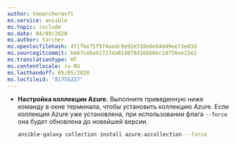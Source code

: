 ```yaml
---
author: tomarchermsft
ms.service: ansible
ms.topic: include
ms.date: 04/09/2020
ms.author: tarcher
ms.openlocfilehash: 4f1fbe75f974aadc9e92e518e0e84d49ee73ed3d
ms.sourcegitcommit: be67ceba91727da014879d16bbbbc19756ee22e2
ms.translationtype: HT
ms.contentlocale: ru-RU
ms.lasthandoff: 05/05/2020
ms.locfileid: "81755227"
---
```

- **Настройка коллекции Azure.** Выполните приведенную ниже команду в окне терминала, чтобы установить коллекцию Azure. Если коллекция Azure уже установлена, при использовании флага `--force` она будет обновлена до новейшей версии.

    ```bash
    ansible-galaxy collection install azure.azcollection --force
    ```
